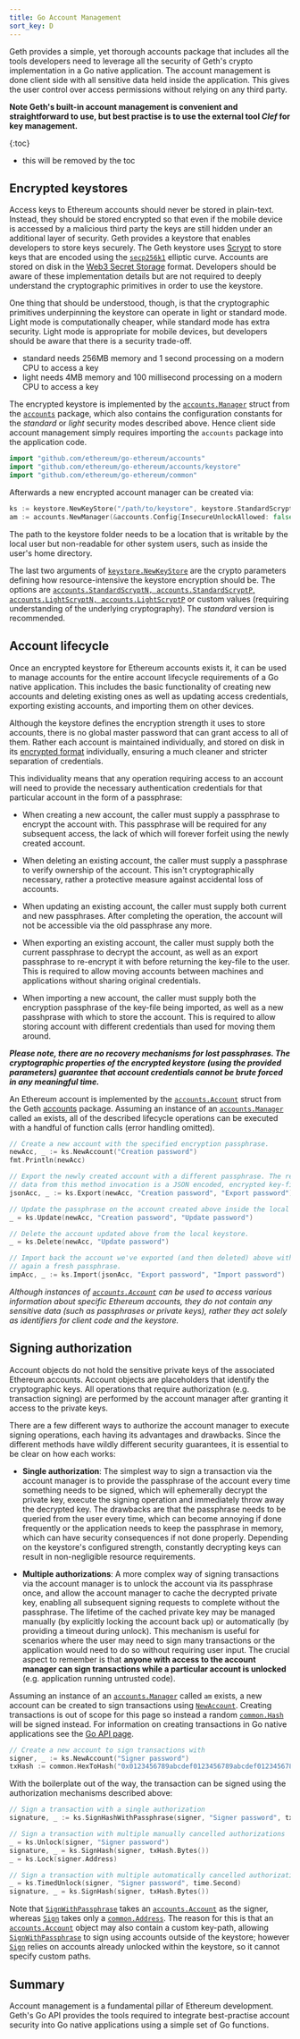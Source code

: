 ```yaml
---
title: Go Account Management
sort_key: D
---
```


Geth provides a simple, yet thorough accounts package that includes all the tools developers
need to leverage all the security of Geth's crypto implementation in a Go native application.
The account management is done client side with all sensitive data held inside the application.
This gives the user control over access permissions without relying on any third party.

**Note Geth's built-in account management is convenient and straightforward to use, but
best practise is to use the external tool *Clef* for key management.**

{:toc}

-   this will be removed by the toc

## Encrypted keystores

Access keys to Ethereum accounts should never be stored in plain-text. Instead, they should be 
stored encrypted so that even if the mobile device is accessed by a malicious third party the 
keys are still hidden under an additional layer of security. Geth provides a keystore that enables 
developers to store keys securely. The Geth keystore uses [Scrypt][scrypt-docs] to store keys that are encoded
using the [`secp256k1`][secp256k1] elliptic curve. Accounts are stored on disk in the 
[Web3 Secret Storage][wss] format. Developers should be aware of these implementation details 
but are not required to deeply understand the cryptographic primitives in order to use the keystore.

One thing that should be understood, though, is that the cryptographic primitives underpinning the 
keystore can operate in light or standard mode. Light mode is computationally cheaper, while standard 
mode has extra security. Light mode is appropriate for mobile devices, but developers should be 
aware that there is a security trade-off.

* standard needs 256MB memory and 1 second processing on a modern CPU to access a key
* light needs 4MB memory and 100 millisecond processing on a modern CPU to access a key


The encrypted keystore is implemented by the [`accounts.Manager`][accounts-manager] struct 
from the [`accounts`][accounts-pkg] package, which also contains the configuration constants for the 
*standard* or *light* security modes described above. Hence client side account management 
simply requires importing the `accounts` package into the application code. 

```go
import "github.com/ethereum/go-ethereum/accounts"
import "github.com/ethereum/go-ethereum/accounts/keystore"
import "github.com/ethereum/go-ethereum/common"
```
Afterwards a new encrypted account manager can be created via:

```go
ks := keystore.NewKeyStore("/path/to/keystore", keystore.StandardScryptN, keystore.StandardScryptP)
am := accounts.NewManager(&accounts.Config{InsecureUnlockAllowed: false}, ks)
```

The path to the keystore folder needs to be a location that is writable by the local user
but non-readable for other system users, such as inside the user's home directory.

The last two arguments of [`keystore.NewKeyStore`][keystore] are the crypto parameters defining 
how resource-intensive the keystore encryption should be. The options are 
[`accounts.StandardScryptN, accounts.StandardScryptP`, `accounts.LightScryptN,
accounts.LightScryptP`][pkg-constants] or custom values (requiring understanding of the underlying 
cryptography). The *standard* version is recommended.


## Account lifecycle

Once an encrypted keystore for Ethereum accounts exists it, it can be used to manage accounts for the 
entire account lifecycle requirements of a Go native application. This includes the basic functionality 
of creating new accounts and deleting existing ones as well as updating access credentials, 
exporting existing accounts, and importing them on other devices.

Although the keystore defines the encryption strength it uses to store accounts, there is no global master 
password that can grant access to all of them. Rather each account is maintained individually, and stored on 
disk in its [encrypted format][wss] individually, ensuring a much cleaner and stricter separation of 
credentials.

This individuality means that any operation requiring access to an account will need to provide the 
necessary authentication credentials for that particular account in the form of a passphrase:

 * When creating a new account, the caller must supply a passphrase to encrypt the account
   with. This passphrase will be required for any subsequent access, the lack of which
   will forever forfeit using the newly created account.

 * When deleting an existing account, the caller must supply a passphrase to verify
   ownership of the account. This isn't cryptographically necessary, rather a protective
   measure against accidental loss of accounts.

 * When updating an existing account, the caller must supply both current and new
   passphrases. After completing the operation, the account will not be accessible via the
   old passphrase any more.

 * When exporting an existing account, the caller must supply both the current passphrase
   to decrypt the account, as well as an export passphrase to re-encrypt it with before
   returning the key-file to the user. This is required to allow moving accounts between
   machines and applications without sharing original credentials.

 * When importing a new account, the caller must supply both the encryption passphrase of
   the key-file being imported, as well as a new passhprase with which to store the
   account. This is required to allow storing account with different credentials than used
   for moving them around.

***Please note, there are no recovery mechanisms for lost passphrases. The
cryptographic properties of the encrypted keystore (using the provided parameters)
guarantee that account credentials cannot be brute forced in any meaningful time.***

An Ethereum account is implemented by the [`accounts.Account`][accounts-account] struct from 
the Geth [accounts][accounts-pkg] package. Assuming an instance of an 
[`accounts.Manager`][accounts-manager] called `am` exists, all of the described lifecycle 
operations can be executed with a handful of function calls (error handling omitted).

```go
// Create a new account with the specified encryption passphrase.
newAcc, _ := ks.NewAccount("Creation password")
fmt.Println(newAcc)

// Export the newly created account with a different passphrase. The returned
// data from this method invocation is a JSON encoded, encrypted key-file.
jsonAcc, _ := ks.Export(newAcc, "Creation password", "Export password")

// Update the passphrase on the account created above inside the local keystore.
_ = ks.Update(newAcc, "Creation password", "Update password")

// Delete the account updated above from the local keystore.
_ = ks.Delete(newAcc, "Update password")

// Import back the account we've exported (and then deleted) above with yet
// again a fresh passphrase.
impAcc, _ := ks.Import(jsonAcc, "Export password", "Import password")
```

*Although instances of [`accounts.Account`][accounts-account] can be used to access various information about 
specific Ethereum accounts, they do not contain any sensitive data (such as passphrases or private keys),
rather they act solely as identifiers for client code and the keystore.*

## Signing authorization

Account objects do not hold the sensitive private keys of the associated Ethereum accounts. 
Account objects are placeholders that identify the cryptographic keys. All operations that 
require authorization (e.g. transaction signing) are performed by the account manager after 
granting it access to the private keys.

There are a few different ways to authorize the account manager to execute signing
operations, each having its advantages and drawbacks. Since the different methods have
wildly different security guarantees, it is essential to be clear on how each works:

* **Single authorization**: The simplest way to sign a transaction via the account
  manager is to provide the passphrase of the account every time something needs to be
  signed, which will ephemerally decrypt the private key, execute the signing operation
  and immediately throw away the decrypted key. The drawbacks are that the passphrase
  needs to be queried from the user every time, which can become annoying if done
  frequently or the application needs to keep the passphrase in memory, which can have
  security consequences if not done properly. Depending on the keystore's configured
  strength, constantly decrypting keys can result in non-negligible resource
  requirements.

* **Multiple authorizations**: A more complex way of signing transactions via the account
  manager is to unlock the account via its passphrase once, and allow the account manager
  to cache the decrypted private key, enabling all subsequent signing requests to
  complete without the passphrase. The lifetime of the cached private key may be managed
  manually (by explicitly locking the account back up) or automatically (by providing a
  timeout during unlock). This mechanism is useful for scenarios where the user may need
  to sign many transactions or the application would need to do so without requiring user
  input. The crucial aspect to remember is that **anyone with access to the account
  manager can sign transactions while a particular account is unlocked** (e.g.
  application running untrusted code).


Assuming an instance of an [`accounts.Manager`][accounts-manager] called `am` exists, a new 
account can be created to sign transactions using [`NewAccount`][new-account]. Creating transactions
is out of scope for this page so instead a random [`common.Hash`][common-hash] will be signed instead.
For information on creating transactions in Go native applications see the [Go API page](/docs/dapp/native).

```go
// Create a new account to sign transactions with
signer, _ := ks.NewAccount("Signer password")
txHash := common.HexToHash("0x0123456789abcdef0123456789abcdef0123456789abcdef0123456789abcdef")
```

With the boilerplate out of the way, the transaction can be signed using the authorization
mechanisms described above:

```go
// Sign a transaction with a single authorization
signature, _ := ks.SignHashWithPassphrase(signer, "Signer password", txHash.Bytes())

// Sign a transaction with multiple manually cancelled authorizations
_ = ks.Unlock(signer, "Signer password")
signature, _ = ks.SignHash(signer, txHash.Bytes())
_ = ks.Lock(signer.Address)

// Sign a transaction with multiple automatically cancelled authorizations
_ = ks.TimedUnlock(signer, "Signer password", time.Second)
signature, _ = ks.SignHash(signer, txHash.Bytes())
```

Note that [`SignWithPassphrase`][sign-w-phrase] takes an [`accounts.Account`][accounts-account] as the 
signer, whereas [`Sign`][accounts-sign] takes only a [`common.Address`][common-address]. The reason 
for this is that an [`accounts.Account`][accounts-account] object may also contain a custom key-path, allowing
[`SignWithPassphrase`][sign-w-phrase] to sign using accounts outside of the keystore; however
[`Sign`][accounts-sign] relies on accounts already unlocked within the keystore, so it cannot specify custom paths.


## Summary

Account management is a fundamental pillar of Ethereum development. Geth's Go API provides the tools required
to integrate best-practise account security into Go native applications using a simple set of Go functions.


[accounts-sign]: (https://godoc.org/github.com/ethereum/go-ethereum/accounts#Manager.Sign)
[common-address]: https://godoc.org/github.com/ethereum/go-ethereum/common#Address
[accounts-sign]: https://godoc.org/github.com/ethereum/go-ethereum/accounts#Manager.Sign
[sign-w-phrase]: https://godoc.org/github.com/ethereum/go-ethereum/accounts#Manager.SignWithPassphrase
[secp256k1]: https://www.secg.org/sec2-v2.pdf
[libsecp256k1]: https://github.com/bitcoin-core/secp256k1
[wss]:https://github.com/ethereum/wiki/wiki/Web3-Secret-Storage-Definition
[go-accounts]:https://godoc.org/github.com/ethereum/go-ethereum/accounts
[accounts-manager]: https://godoc.org/github.com/ethereum/go-ethereum/accounts#Manager
[accounts-pkg]: https://godoc.org/github.com/ethereum/go-ethereum/accounts
[keystore]: https://godoc.org/github.com/ethereum/go-ethereum/accounts/keystore#NewKeyStore
[pkg-constants]: https://godoc.org/github.com/ethereum/go-ethereum/accounts#pkg-constants
[accounts-account]:https://godoc.org/github.com/ethereum/go-ethereum/accounts#Account
[new-account]: https://godoc.org/github.com/ethereum/go-ethereum/accounts#Manager.NewAccount
[common-hash]: https://godoc.org/github.com/ethereum/go-ethereum/common#Hash
[scrypt-docs]: https://pkg.go.dev/golang.org/x/crypto/scrypt
